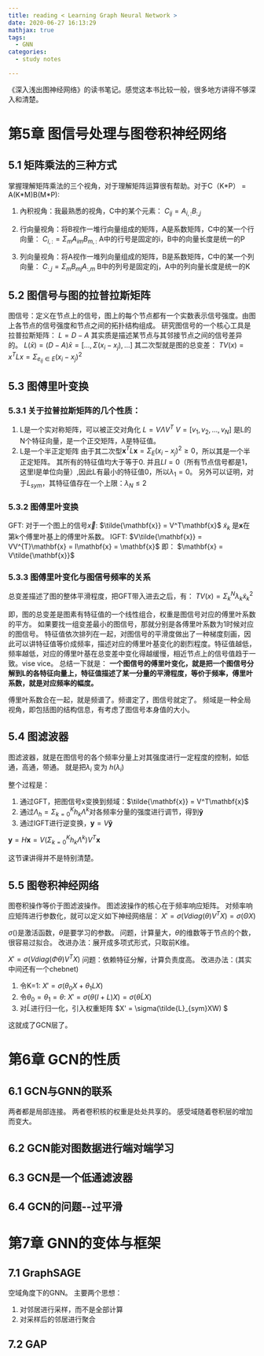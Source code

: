 ```yaml
---
title: reading < Learning Graph Neural Network >
date: 2020-06-27 16:13:29
mathjax: true
tags:
  - GNN
categories:
  - study notes

---
```

《深入浅出图神经网络》的读书笔记。感觉这本书比较一般，很多地方讲得不够深入和清楚。

<!--more--->

# 第5章 图信号处理与图卷积神经网络

## 5.1 矩阵乘法的三种方式
掌握理解矩阵乘法的三个视角，对于理解矩阵运算很有帮助。对于C（K\*P） = A(K\*M)B(M\*P):
1. 內积视角：我最熟悉的视角，C中的某个元素：
$C_{ij} = A_{i,:}B_{:,j}$

2. 行向量视角：将B视作一堆行向量组成的矩阵，A是系数矩阵，C中的某一个行向量：
$C_{i,:} = \Sigma_{m} A_{im}B_{m,:}$
A中的行号是固定的i，B中的向量长度是统一的P

3. 列向量视角：将A视作一堆列向量组成的矩阵，B是系数矩阵，C中的某一个列向量：
$C_{:,j} = \Sigma_{m} B_{mj}A_{:,m}$
B中的列号是固定的j，A中的列向量长度是统一的K

## 5.2 图信号与图的拉普拉斯矩阵
图信号：定义在节点上的信号，图上的每个节点都有一个实数表示信号强度。由图上各节点的信号强度和节点之间的拓扑结构组成。
研究图信号的一个核心工具是拉普拉斯矩阵：
$L = D - A$
其实质是描述某节点与其邻接节点之间的信号差异的。
$L(\bar{x}) = (D-A)\bar{x} = [..., \Sigma(x_{i}-x_{j}),...]$
其二次型就是图的总变差：
$TV(x) = x^{T}Lx = \Sigma_{e_{ij}\in E}(x_{i} - x_{j})^2$

## 5.3 图傅里叶变换
### 5.3.1 关于拉普拉斯矩阵的几个性质：
1. L是一个实对称矩阵，可以被正交对角化
$L = V \Lambda V^T$
$V = [v_1, v_2, ... , v_N]$
是L的N个特征向量，是一个正交矩阵，$\lambda$是特征值。
2. L是一个半正定矩阵
由于其二次型$\mathbf{x}^TL\mathbf{x} = \Sigma_E(x_i - x_j)^2 \ge 0$，所以其是一个半正定矩阵。
其所有的特征值均大于等于0.
并且$LI = 0$（所有节点信号都是1，这里I是单位向量）,因此L有最小的特征值0，所以$\lambda_1 = 0$。
另外可以证明，对于$L_{sym}$，其特征值存在一个上限：$\lambda_N\le2$

### 5.3.2 图傅里叶变换
GFT:
对于一个图上的信号$\vec{x}$:
$\tilde{\mathbf{x}} = V^T\mathbf{x}$
$\tilde{x}_k$ 是$\mathbf{x}$在第k个傅里叶基上的傅里叶系数。
IGFT:
$V\tilde{\mathbf{x}} = VV^{T}\mathbf{x} = I\mathbf{x} = \mathbf{x}$
即：
$\mathbf{x} = V\tilde{\mathbf{x}}$

### 5.3.3 图傅里叶变化与图信号频率的关系
总变差描述了图的整体平滑程度，把GFT带入进去之后，有：
$TV(x) = \Sigma^N_k\lambda_k\tilde{x}_k^2$

即，图的总变差是图素有特征值的一个线性组合，权重是图信号对应的傅里叶系数的平方。
如果要找一组变差最小的图信号，那就分别是各傅里叶系数为1时候对应的图信号。
特征值依次排列在一起，对图信号的平滑度做出了一种梯度刻画，因此可以讲特征值等价成频率，描述对应的傅里叶基变化的剧烈程度。特征值越低，频率越低，对应的傅里叶基在总变差中变化得越缓慢，相近节点上的信号值趋于一致。vise vice。
总结一下就是：
**一个图信号的傅里叶变化，就是把一个图信号分解到L的各特征向量上，特征值描述了某一分量的平滑程度，等价于频率，傅里叶系数，就是对应频率的幅度。**

傅里叶系数合在一起，就是频谱了。频谱定了，图信号就定了。
频域是一种全局视角，即包括图的结构信息，有考虑了图信号本身值的大小。

## 5.4 图滤波器
图滤波器，就是在图信号的各个频率分量上对其强度进行一定程度的控制，如低通，高通，带通。
就是把$\lambda_i$ 变为 $h(\lambda_i)$

整个过程是：
1. 通过GFT，把图信号x变换到频域：$\tilde{\mathbf{x}} = V^T\mathbf{x}$
2. 通过$\Lambda_h = \Sigma^K_{k=0}h_k\Lambda^k$对各频率分量的强度进行调节，得到$\mathbf{\tilde{y}}$
3. 通过IGFT进行逆变换，$\mathbf{y} = V\mathbf{\tilde{y}}$


$\mathbf{y} = H\mathbf{x} = V(\Sigma^K_{k=0}h_k\Lambda^k)V^T\mathbf{x}$

这节课讲得并不是特别清楚。

## 5.5 图卷积神经网络
图卷积操作等价于图滤波操作。
图滤波操作的核心在于频率响应矩阵。
对频率响应矩阵进行参数化，就可以定义如下神经网络层：
$X' = \sigma(V diag(\theta)V^TX) = \sigma(\Theta X)$

$\sigma()$是激活函数，$\theta$是要学习的参数。
问题，计算量大，$\theta$的维数等于节点的个数，很容易过拟合。
改进办法：展开成多项式形式，只取前K维。

$X' = \sigma(V diag(\Phi\theta)V^TX)$
问题：依赖特征分解，计算负责度高。
改进办法：(其实中间还有一个chebnet)
1. 令K=1:
$X' = \sigma(\theta_0X+\theta_1LX)$
2. 令$\theta_0 = \theta_1 = \theta$:
$X' = \sigma(\theta(I+L)X) = \sigma(\theta\tilde{L}X)$
3. 对$\tilde{L}$进行归一化，引入权重矩阵
$X' = \sigma(\tilde{L}_{sym}XW) $

这就成了GCN层了。

# 第6章 GCN的性质
## 6.1 GCN与GNN的联系
两者都是局部连接。
两者卷积核的权重是处处共享的。
感受域随着卷积层的增加而变大。
## 6.2 GCN能对图数据进行端对端学习
## 6.3 GCN是一个低通滤波器
## 6.4 GCN的问题--过平滑


# 第7章 GNN的变体与框架

## 7.1 GraphSAGE
空域角度下的GNN。
主要两个思想：
1. 对邻居进行采样，而不是全部计算
2. 对采样后的邻居进行聚合

## 7.2 GAP
